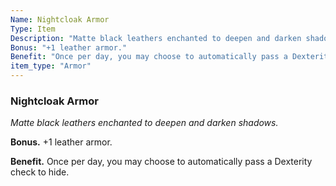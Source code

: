 ```yaml
---
Name: Nightcloak Armor
Type: Item
Description: "Matte black leathers enchanted to deepen and darken shadows."
Bonus: "+1 leather armor."
Benefit: "Once per day, you may choose to automatically pass a Dexterity check to hide."
item_type: "Armor"
---
```


### Nightcloak Armor

_Matte black leathers enchanted to deepen and darken shadows._

**Bonus.** +1 leather armor.

**Benefit.** Once per day, you may choose to automatically pass a Dexterity check to hide.

